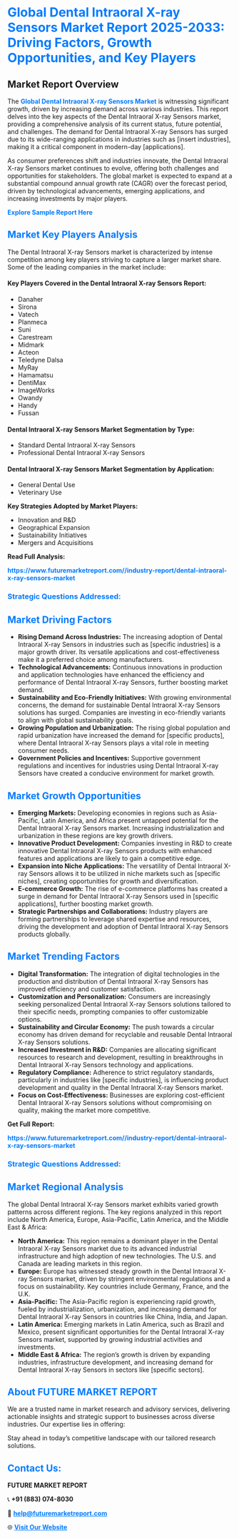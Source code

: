 <h1 style="color: #007BFF;">Global Dental Intraoral X-ray Sensors Market Report 2025-2033: Driving Factors, Growth Opportunities, and Key Players</h1>

<section id="overview">
<h2>Market Report Overview</h2>
<p>The <a href="https://www.futuremarketreport.com//industry-report/dental-intraoral-x-ray-sensors-market" style="color: #007BFF; text-decoration: none;"><strong>Global Dental Intraoral X-ray Sensors Market</strong></a> is witnessing significant growth, driven by increasing demand across various industries. This report delves into the key aspects of the Dental Intraoral X-ray Sensors market, providing a comprehensive analysis of its current status, future potential, and challenges. The demand for Dental Intraoral X-ray Sensors has surged due to its wide-ranging applications in industries such as [insert industries], making it a critical component in modern-day [applications].</p>
<p>As consumer preferences shift and industries innovate, the Dental Intraoral X-ray Sensors market continues to evolve, offering both challenges and opportunities for stakeholders. The global market is expected to expand at a substantial compound annual growth rate (CAGR) over the forecast period, driven by technological advancements, emerging applications, and increasing investments by major players.</p>
</section>

<section id="overview">
<p><a href="https://www.futuremarketreport.com//request-sample/reportId=61061" style="color: #007BFF; text-decoration: none;"><strong>Explore Sample Report Here</strong></a></p>
</section>

<section id="key-players">
<h2 style="color: #007BFF;">Market Key Players Analysis</h2>
<p>The Dental Intraoral X-ray Sensors market is characterized by intense competition among key players striving to capture a larger market share. Some of the leading companies in the market include:</p>
<h4>Key Players Covered in the Dental Intraoral X-ray Sensors Report:</h4>
<ul><li>Danaher</li><li>Sirona</li><li>Vatech</li><li>Planmeca</li><li>Suni</li><li>Carestream</li><li>Midmark</li><li>Acteon</li><li>Teledyne Dalsa</li><li>MyRay</li><li>Hamamatsu</li><li>DentiMax</li><li>ImageWorks</li><li>Owandy</li><li>Handy</li><li>Fussan</li></ul>
<h4>Dental Intraoral X-ray Sensors Market Segmentation by Type:</h4>
<ul><li>Standard Dental Intraoral X-ray Sensors</li><li>Professional Dental Intraoral X-ray Sensors</li></ul>

<h4>Dental Intraoral X-ray Sensors Market Segmentation by Application:</h4>
<ul><li>General Dental Use</li><li>Veterinary Use</li></ul>
<p><strong>Key Strategies Adopted by Market Players:</strong></p>
<ul>
<li>Innovation and R&D</li>
<li>Geographical Expansion</li>
<li>Sustainability Initiatives</li>
<li>Mergers and Acquisitions</li>
</ul>
</section>

<section>
<p><strong>Read Full Analysis: </strong></p><a href="https://www.futuremarketreport.com//industry-report/dental-intraoral-x-ray-sensors-market" style="color: #007BFF; text-decoration: none;"><strong>https://www.futuremarketreport.com//industry-report/dental-intraoral-x-ray-sensors-market</strong></a>
<h3 style="color: #007BFF;">Strategic Questions Addressed:</h3>
</section>

<section id="driving-factors">
<h2 style="color: #007BFF;">Market Driving Factors</h2>
<ul>
<li><strong>Rising Demand Across Industries:</strong> The increasing adoption of Dental Intraoral X-ray Sensors in industries such as [specific industries] is a major growth driver. Its versatile applications and cost-effectiveness make it a preferred choice among manufacturers.</li>
<li><strong>Technological Advancements:</strong> Continuous innovations in production and application technologies have enhanced the efficiency and performance of Dental Intraoral X-ray Sensors, further boosting market demand.</li>
<li><strong>Sustainability and Eco-Friendly Initiatives:</strong> With growing environmental concerns, the demand for sustainable Dental Intraoral X-ray Sensors solutions has surged. Companies are investing in eco-friendly variants to align with global sustainability goals.</li>
<li><strong>Growing Population and Urbanization:</strong> The rising global population and rapid urbanization have increased the demand for [specific products], where Dental Intraoral X-ray Sensors plays a vital role in meeting consumer needs.</li>
<li><strong>Government Policies and Incentives:</strong> Supportive government regulations and incentives for industries using Dental Intraoral X-ray Sensors have created a conducive environment for market growth.</li>
</ul>
</section>

<section id="growth-opportunities">
<h2 style="color: #007BFF;">Market Growth Opportunities</h2>
<ul>
<li><strong>Emerging Markets:</strong> Developing economies in regions such as Asia-Pacific, Latin America, and Africa present untapped potential for the Dental Intraoral X-ray Sensors market. Increasing industrialization and urbanization in these regions are key growth drivers.</li>
<li><strong>Innovative Product Development:</strong> Companies investing in R&D to create innovative Dental Intraoral X-ray Sensors products with enhanced features and applications are likely to gain a competitive edge.</li>
<li><strong>Expansion into Niche Applications:</strong> The versatility of Dental Intraoral X-ray Sensors allows it to be utilized in niche markets such as [specific niches], creating opportunities for growth and diversification.</li>
<li><strong>E-commerce Growth:</strong> The rise of e-commerce platforms has created a surge in demand for Dental Intraoral X-ray Sensors used in [specific applications], further boosting market growth.</li>
<li><strong>Strategic Partnerships and Collaborations:</strong> Industry players are forming partnerships to leverage shared expertise and resources, driving the development and adoption of Dental Intraoral X-ray Sensors products globally.</li>
</ul>
</section>

<section id="trending-factors">
<h2 style="color: #007BFF;">Market Trending Factors</h2>
<ul>
<li><strong>Digital Transformation:</strong> The integration of digital technologies in the production and distribution of Dental Intraoral X-ray Sensors has improved efficiency and customer satisfaction.</li>
<li><strong>Customization and Personalization:</strong> Consumers are increasingly seeking personalized Dental Intraoral X-ray Sensors solutions tailored to their specific needs, prompting companies to offer customizable options.</li>
<li><strong>Sustainability and Circular Economy:</strong> The push towards a circular economy has driven demand for recyclable and reusable Dental Intraoral X-ray Sensors solutions.</li>
<li><strong>Increased Investment in R&D:</strong> Companies are allocating significant resources to research and development, resulting in breakthroughs in Dental Intraoral X-ray Sensors technology and applications.</li>
<li><strong>Regulatory Compliance:</strong> Adherence to strict regulatory standards, particularly in industries like [specific industries], is influencing product development and quality in the Dental Intraoral X-ray Sensors market.</li>
<li><strong>Focus on Cost-Effectiveness:</strong> Businesses are exploring cost-efficient Dental Intraoral X-ray Sensors solutions without compromising on quality, making the market more competitive.</li>
</ul>
</section>

<section>
<p><strong>Get Full Report: </strong></p><a href="https://www.futuremarketreport.com//industry-report/dental-intraoral-x-ray-sensors-market" style="color: #007BFF; text-decoration: none;"><strong>https://www.futuremarketreport.com//industry-report/dental-intraoral-x-ray-sensors-market</strong></a>
<h3 style="color: #007BFF;">Strategic Questions Addressed:</h3>
</section>


<section id="regional-analysis">
<h2 style="color: #007BFF;">Market Regional Analysis</h2>
<p>The global Dental Intraoral X-ray Sensors market exhibits varied growth patterns across different regions. The key regions analyzed in this report include North America, Europe, Asia-Pacific, Latin America, and the Middle East & Africa:</p>
<ul>
<li><strong>North America:</strong> This region remains a dominant player in the Dental Intraoral X-ray Sensors market due to its advanced industrial infrastructure and high adoption of new technologies. The U.S. and Canada are leading markets in this region.</li>
<li><strong>Europe:</strong> Europe has witnessed steady growth in the Dental Intraoral X-ray Sensors market, driven by stringent environmental regulations and a focus on sustainability. Key countries include Germany, France, and the U.K.</li>
<li><strong>Asia-Pacific:</strong> The Asia-Pacific region is experiencing rapid growth, fueled by industrialization, urbanization, and increasing demand for Dental Intraoral X-ray Sensors in countries like China, India, and Japan.</li>
<li><strong>Latin America:</strong> Emerging markets in Latin America, such as Brazil and Mexico, present significant opportunities for the Dental Intraoral X-ray Sensors market, supported by growing industrial activities and investments.</li>
<li><strong>Middle East & Africa:</strong> The region’s growth is driven by expanding industries, infrastructure development, and increasing demand for Dental Intraoral X-ray Sensors in sectors like [specific sectors].</li>
</ul>
</section>

<footer>
<h2 style="color: #007BFF;">About FUTURE MARKET REPORT</h2>
<p>We are a trusted name in market research and advisory services, delivering actionable insights and strategic support to businesses across diverse industries. Our expertise lies in offering:</p>

<p>Stay ahead in today’s competitive landscape with our tailored research solutions.</p>

<h2 style="color: #007BFF;">Contact Us:</h2>
<p><strong>FUTURE MARKET REPORT</strong></p>
<p>📞 <strong>+91 (883) 074-8030</strong></p>
<p>📧 <strong><a href="mailto:help@futuremarketreport.com" style="color: #007BFF;">help@futuremarketreport.com</a></strong></p>
<p>🌐 <strong><a href="https://www.futuremarketreport.com/" style="color: #007BFF;">Visit Our Website</a></strong></p>
</footer>